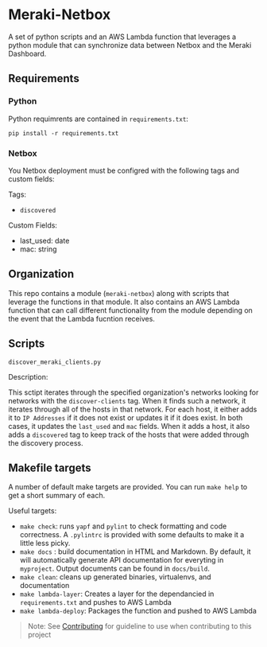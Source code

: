 # Meraki-Netbox

A set of python scripts and an AWS Lambda function that leverages a python module that can synchronize data between Netbox and the Meraki Dashboard.

## Requirements
### Python

Python requimrents are contained in `requirements.txt`:

`pip install -r requirements.txt`

### Netbox

You Netbox deployment must be configred with the following tags and custom fields:

Tags:
  - `discovered`

Custom Fields:
  - last_used: date
  - mac: string


## Organization

This repo contains a module (`meraki-netbox`) along with scripts that leverage the functions in that module.  It also contains an AWS Lambda function that can call different functionality from the module depending on the event that the Lambda fucntion receives.

## Scripts

`discover_meraki_clients.py`

Description: 

This sctipt iterates through the specified organization's networks looking for networks with the `discover-clients` tag.  When it finds such a network, it iterates through all of the hosts in that network.  For each host, it either adds it to `IP Addresses` if it does not exist or updates it if it does exist.  In both cases, it updates the `last_used` and `mac` fields.  When it adds a host, it also adds a `discovered` tag to keep track of the hosts that were added through the discovery process.

## Makefile targets

A number of default make targets are provided.  You can run `make help` to get a short summary of each.

Useful targets:
  * `make check`: runs `yapf` and `pylint` to check formatting and code correctness.  A `.pylintrc` is  provided with some defaults to make it a little less picky.
  * `make docs` : build documentation in HTML and Markdown.  By default, it will automatically generate API documentation for everyting in `myproject`.  Output documents can be found in `docs/build`.
  * `make clean`: cleans up generated binaries, virtualenvs, and documentation
  * `make lambda-layer`: Creates a layer for the dependancied in `requirements.txt` and pushes to AWS Lambda
  * `make lambda-deploy`: Packages the function and pushed to AWS Lambda

> Note: See [Contributing](CONTRIBUTING.md) for guideline to use when contributing to this project